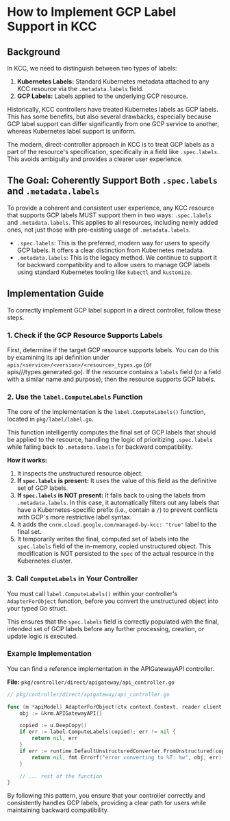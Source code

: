
# How to Implement GCP Label Support in KCC

## Background

In KCC, we need to distinguish between two types of labels:

1.  **Kubernetes Labels:** Standard Kubernetes metadata attached to any KCC resource via the `.metadata.labels` field.
2.  **GCP Labels:** Labels applied to the underlying GCP resource.

Historically, KCC controllers have treated Kubernetes labels as GCP labels. This has some benefits, but also several drawbacks, especially because GCP label support can differ significantly from one GCP service to another, whereas Kubernetes label support is uniform.

The modern, direct-controller approach in KCC is to treat GCP labels as a part of the resource's specification, specifically in a field like `.spec.labels`. This avoids ambiguity and provides a clearer user experience.

## The Goal: Coherently Support Both `.spec.labels` and `.metadata.labels`

To provide a coherent and consistent user experience, any KCC resource that supports GCP labels MUST support them in two ways: `.spec.labels` and `.metadata.labels`. This applies to all resources, including newly added ones, not just those with pre-existing usage of `.metadata.labels`.

*   `.spec.labels`: This is the preferred, modern way for users to specify GCP labels. It offers a clear distinction from Kubernetes metadata.
*   `.metadata.labels`: This is the legacy method. We continue to support it for backward compatibility and to allow users to manage GCP labels using standard Kubernetes tooling like `kubectl` and `kustomize`.

## Implementation Guide

To correctly implement GCP label support in a direct controller, follow these steps.

### 1. Check if the GCP Resource Supports Labels

First, determine if the target GCP resource supports labels. You can do this by examining its api definition under `apis/<service>/<version>/<resource>_types.go` (or apis/<service>/<version>/types.generated.go). If the resource contains a `labels` field (or a field with a similar name and purpose), then the resource supports GCP labels.

### 2. Use the `label.ComputeLabels` Function

The core of the implementation is the `label.ComputeLabels()` function, located in `pkg/label/label.go`.

This function intelligently computes the final set of GCP labels that should be applied to the resource, handling the logic of prioritizing `.spec.labels` while falling back to `.metadata.labels` for backward compatibility.

**How it works:**

1.  It inspects the unstructured resource object.
2.  **If `spec.labels` is present:** It uses the value of this field as the definitive set of GCP labels.
3.  **If `spec.labels` is NOT present:** It falls back to using the labels from `.metadata.labels`. In this case, it automatically filters out any labels that have a Kubernetes-specific prefix (i.e., contain a `/`) to prevent conflicts with GCP's more restrictive label syntax.
4.  It adds the `cnrm.cloud.google.com/managed-by-kcc: "true"` label to the final set.
5.  It temporarily writes the final, computed set of labels into the `spec.labels` field of the in-memory, copied unstructured object. This modification is NOT persisted to the `spec` of the actual resource in the Kubernetes cluster.

### 3. Call `ComputeLabels` in Your Controller

You must call `label.ComputeLabels()` within your controller's `AdapterForObject` function, before you convert the unstructured object into your typed Go struct.

This ensures that the `spec.labels` field is correctly populated with the final, intended set of GCP labels before any further processing, creation, or update logic is executed.

### Example Implementation

You can find a reference implementation in the APIGatewayAPI controller.

**File:** `pkg/controller/direct/apigateway/api_controller.go`

```go
// pkg/controller/direct/apigateway/api_controller.go

func (m *apiModel) AdapterForObject(ctx context.Context, reader client.Reader, u *unstructured.Unstructured) (directbase.Adapter, error) {
	obj := &krm.APIGatewayAPI{}

	copied := u.DeepCopy()
	if err := label.ComputeLabels(copied); err != nil {
		return nil, err
	}
	if err := runtime.DefaultUnstructuredConverter.FromUnstructured(copied.Object, &obj); err != nil {
		return nil, fmt.Errorf("error converting to %T: %w", obj, err)
	}

    // ... rest of the function
}
```

By following this pattern, you ensure that your controller correctly and consistently handles GCP labels, providing a clear path for users while maintaining backward compatibility.
